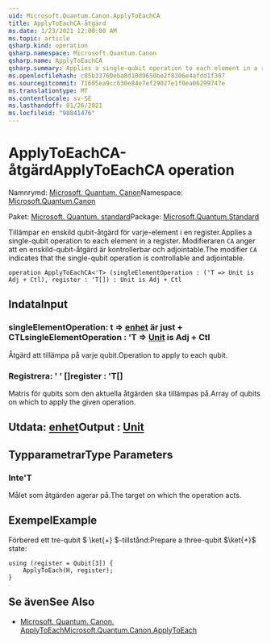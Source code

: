 ```yaml
---
uid: Microsoft.Quantum.Canon.ApplyToEachCA
title: ApplyToEachCA-åtgärd
ms.date: 1/23/2021 12:00:00 AM
ms.topic: article
qsharp.kind: operation
qsharp.namespace: Microsoft.Quantum.Canon
qsharp.name: ApplyToEachCA
qsharp.summary: Applies a single-qubit operation to each element in a register. The modifier `CA` indicates that the single-qubit operation is controllable and adjointable.
ms.openlocfilehash: c85b33760eba8d10d9650be2f8306e4afdd1f307
ms.sourcegitcommit: 71605ea9cc630e84e7ef29027e1f0ea06299747e
ms.translationtype: MT
ms.contentlocale: sv-SE
ms.lasthandoff: 01/26/2021
ms.locfileid: "98841476"
---
```

# <a name="applytoeachca-operation"></a><span data-ttu-id="98c75-102">ApplyToEachCA-åtgärd</span><span class="sxs-lookup"><span data-stu-id="98c75-102">ApplyToEachCA operation</span></span>

<span data-ttu-id="98c75-103">Namnrymd: [Microsoft. Quantum. Canon](xref:Microsoft.Quantum.Canon)</span><span class="sxs-lookup"><span data-stu-id="98c75-103">Namespace: [Microsoft.Quantum.Canon](xref:Microsoft.Quantum.Canon)</span></span>

<span data-ttu-id="98c75-104">Paket: [Microsoft. Quantum. standard](https://nuget.org/packages/Microsoft.Quantum.Standard)</span><span class="sxs-lookup"><span data-stu-id="98c75-104">Package: [Microsoft.Quantum.Standard](https://nuget.org/packages/Microsoft.Quantum.Standard)</span></span>


<span data-ttu-id="98c75-105">Tillämpar en enskild qubit-åtgärd för varje-element i en register.</span><span class="sxs-lookup"><span data-stu-id="98c75-105">Applies a single-qubit operation to each element in a register.</span></span>
<span data-ttu-id="98c75-106">Modifieraren `CA` anger att en enskild-qubit-åtgärd är kontrollerbar och adjointable.</span><span class="sxs-lookup"><span data-stu-id="98c75-106">The modifier `CA` indicates that the single-qubit operation is controllable and adjointable.</span></span>

```qsharp
operation ApplyToEachCA<'T> (singleElementOperation : ('T => Unit is Adj + Ctl), register : 'T[]) : Unit is Adj + Ctl
```


## <a name="input"></a><span data-ttu-id="98c75-107">Indata</span><span class="sxs-lookup"><span data-stu-id="98c75-107">Input</span></span>

### <a name="singleelementoperation--t--unit--is-adj--ctl"></a><span data-ttu-id="98c75-108">singleElementOperation: t => [enhet](xref:microsoft.quantum.lang-ref.unit)  är just + CTL</span><span class="sxs-lookup"><span data-stu-id="98c75-108">singleElementOperation : 'T => [Unit](xref:microsoft.quantum.lang-ref.unit)  is Adj + Ctl</span></span>

<span data-ttu-id="98c75-109">Åtgärd att tillämpa på varje qubit.</span><span class="sxs-lookup"><span data-stu-id="98c75-109">Operation to apply to each qubit.</span></span>


### <a name="register--t"></a><span data-ttu-id="98c75-110">Registrera: ' ' []</span><span class="sxs-lookup"><span data-stu-id="98c75-110">register : 'T[]</span></span>

<span data-ttu-id="98c75-111">Matris för qubits som den aktuella åtgärden ska tillämpas på.</span><span class="sxs-lookup"><span data-stu-id="98c75-111">Array of qubits on which to apply the given operation.</span></span>



## <a name="output--unit"></a><span data-ttu-id="98c75-112">Utdata: [enhet](xref:microsoft.quantum.lang-ref.unit)</span><span class="sxs-lookup"><span data-stu-id="98c75-112">Output : [Unit](xref:microsoft.quantum.lang-ref.unit)</span></span>



## <a name="type-parameters"></a><span data-ttu-id="98c75-113">Typparametrar</span><span class="sxs-lookup"><span data-stu-id="98c75-113">Type Parameters</span></span>

### <a name="t"></a><span data-ttu-id="98c75-114">Inte</span><span class="sxs-lookup"><span data-stu-id="98c75-114">'T</span></span>

<span data-ttu-id="98c75-115">Målet som åtgärden agerar på.</span><span class="sxs-lookup"><span data-stu-id="98c75-115">The target on which the operation acts.</span></span>

## <a name="example"></a><span data-ttu-id="98c75-116">Exempel</span><span class="sxs-lookup"><span data-stu-id="98c75-116">Example</span></span>

<span data-ttu-id="98c75-117">Förbered ett tre-qubit $ \ket{+} $-tillstånd:</span><span class="sxs-lookup"><span data-stu-id="98c75-117">Prepare a three-qubit $\ket{+}$ state:</span></span>

```qsharp
using (register = Qubit[3]) {
    ApplyToEach(H, register);
}
```

## <a name="see-also"></a><span data-ttu-id="98c75-118">Se även</span><span class="sxs-lookup"><span data-stu-id="98c75-118">See Also</span></span>

- [<span data-ttu-id="98c75-119">Microsoft. Quantum. Canon. ApplyToEach</span><span class="sxs-lookup"><span data-stu-id="98c75-119">Microsoft.Quantum.Canon.ApplyToEach</span></span>](xref:Microsoft.Quantum.Canon.ApplyToEach)